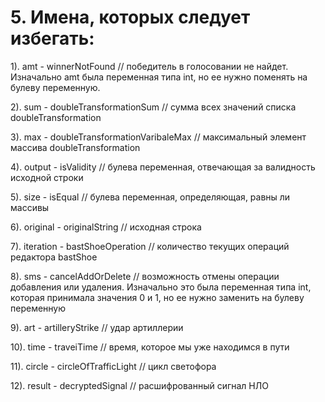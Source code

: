 # 5. Имена, которых следует избегать:

1). amt - winnerNotFound // победитель в голосовании не найдет. Изначально amt была переменная типа int, но ее нужно поменять на булеву переменную.

2). sum - doubleTransformationSum // сумма всех значений списка doubleTransformation 

3). max - doubleTransformationVaribaleMax // максимальный элемент массива doubleTransformation

4). output - isValidity // булева переменная, отвечающая за валидность исходной строки

5). size - isEqual // булева переменная, определяющая, равны ли массивы

6). original - originalString // исходная строка

7). iteration - bastShoeOperation // количество текущих операций редактора bastShoe

8). sms - cancelAddOrDelete // возможность отмены операции добавления или удаления. Изначально это была переменная типа int, которая принимала значения 0 и 1, но ее нужно заменить на булеву переменную

9). art - artilleryStrike // удар артиллерии

10). time - traveiTime // время, которое мы уже находимся в пути

11). circle - circleOfTrafficLight // цикл светофора

12). result - decryptedSignal // расшифрованный сигнал НЛО